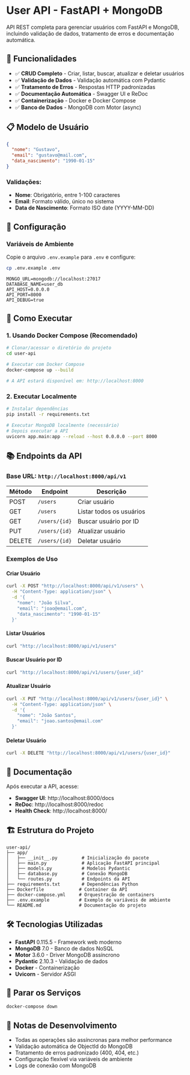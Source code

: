 # User API - FastAPI + MongoDB

API REST completa para gerenciar usuários com FastAPI e MongoDB, incluindo validação de dados, tratamento de erros e documentação automática.

## 🚀 Funcionalidades

- ✅ **CRUD Completo** - Criar, listar, buscar, atualizar e deletar usuários
- ✅ **Validação de Dados** - Validação automática com Pydantic
- ✅ **Tratamento de Erros** - Respostas HTTP padronizadas
- ✅ **Documentação Automática** - Swagger UI e ReDoc
- ✅ **Containerização** - Docker e Docker Compose
- ✅ **Banco de Dados** - MongoDB com Motor (async)

## 📋 Modelo de Usuário

```json
{
  "nome": "Gustavo",
  "email": "gustavo@mail.com",
  "data_nascimento": "1990-01-15"
}
```

### Validações:
- **Nome**: Obrigatório, entre 1-100 caracteres
- **Email**: Formato válido, único no sistema
- **Data de Nascimento**: Formato ISO date (YYYY-MM-DD)

## 🔧 Configuração

### Variáveis de Ambiente
Copie o arquivo `.env.example` para `.env` e configure:

```bash
cp .env.example .env
```

```env
MONGO_URL=mongodb://localhost:27017
DATABASE_NAME=user_db
API_HOST=0.0.0.0
API_PORT=8000
API_DEBUG=true
```

## 🐳 Como Executar

### 1. Usando Docker Compose (Recomendado)

```bash
# Clonar/acessar o diretório do projeto
cd user-api

# Executar com Docker Compose
docker-compose up --build

# A API estará disponível em: http://localhost:8000
```

### 2. Executar Localmente

```bash
# Instalar dependências
pip install -r requirements.txt

# Executar MongoDB localmente (necessário)
# Depois executar a API
uvicorn app.main:app --reload --host 0.0.0.0 --port 8000
```

## 📚 Endpoints da API

### Base URL: `http://localhost:8000/api/v1`

| Método | Endpoint | Descrição |
|--------|----------|-----------|
| POST   | `/users` | Criar usuário |
| GET    | `/users` | Listar todos os usuários |
| GET    | `/users/{id}` | Buscar usuário por ID |
| PUT    | `/users/{id}` | Atualizar usuário |
| DELETE | `/users/{id}` | Deletar usuário |

### Exemplos de Uso

#### Criar Usuário
```bash
curl -X POST "http://localhost:8000/api/v1/users" \
  -H "Content-Type: application/json" \
  -d '{
    "nome": "João Silva",
    "email": "joao@email.com",
    "data_nascimento": "1990-01-15"
  }'
```

#### Listar Usuários
```bash
curl "http://localhost:8000/api/v1/users"
```

#### Buscar Usuário por ID
```bash
curl "http://localhost:8000/api/v1/users/{user_id}"
```

#### Atualizar Usuário
```bash
curl -X PUT "http://localhost:8000/api/v1/users/{user_id}" \
  -H "Content-Type: application/json" \
  -d '{
    "nome": "João Santos",
    "email": "joao.santos@email.com"
  }'
```

#### Deletar Usuário
```bash
curl -X DELETE "http://localhost:8000/api/v1/users/{user_id}"
```

## 📖 Documentação

Após executar a API, acesse:
- **Swagger UI**: http://localhost:8000/docs
- **ReDoc**: http://localhost:8000/redoc
- **Health Check**: http://localhost:8000/

## 🏗️ Estrutura do Projeto

```
user-api/
├── app/
│   ├── __init__.py         # Inicialização do pacote
│   ├── main.py             # Aplicação FastAPI principal
│   ├── models.py           # Modelos Pydantic
│   ├── database.py         # Conexão MongoDB
│   └── routes.py           # Endpoints da API
├── requirements.txt        # Dependências Python
├── Dockerfile             # Container da API
├── docker-compose.yml     # Orquestração de containers
├── .env.example           # Exemplo de variáveis de ambiente
└── README.md              # Documentação do projeto
```

## 🛠️ Tecnologias Utilizadas

- **FastAPI** 0.115.5 - Framework web moderno
- **MongoDB** 7.0 - Banco de dados NoSQL
- **Motor** 3.6.0 - Driver MongoDB assíncrono
- **Pydantic** 2.10.3 - Validação de dados
- **Docker** - Containerização
- **Uvicorn** - Servidor ASGI

## 🛑 Parar os Serviços

```bash
docker-compose down
```

## 📝 Notas de Desenvolvimento

- Todas as operações são assíncronas para melhor performance
- Validação automática de ObjectId do MongoDB
- Tratamento de erros padronizado (400, 404, etc.)
- Configuração flexível via variáveis de ambiente
- Logs de conexão com MongoDB
